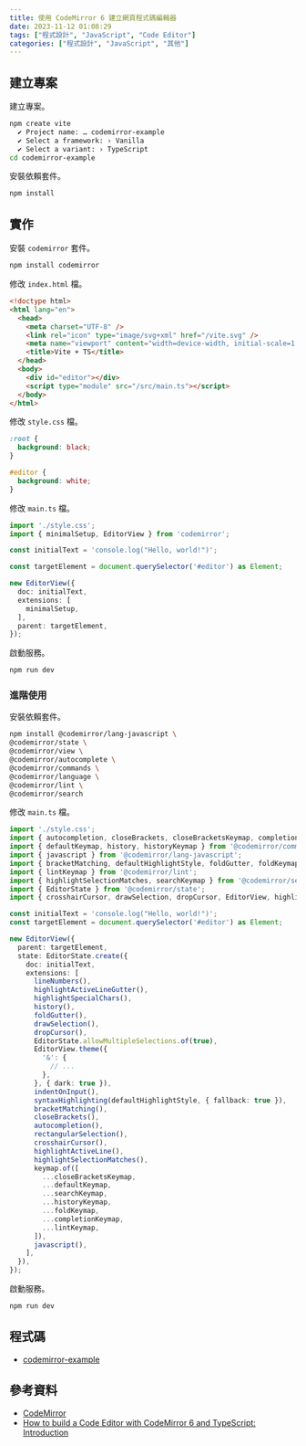 ```yaml
---
title: 使用 CodeMirror 6 建立網頁程式碼編輯器
date: 2023-11-12 01:08:29
tags: ["程式設計", "JavaScript", "Code Editor"]
categories: ["程式設計", "JavaScript", "其他"]
---
```


## 建立專案

建立專案。

```bash
npm create vite
  ✔ Project name: … codemirror-example
  ✔ Select a framework: › Vanilla
  ✔ Select a variant: › TypeScript
cd codemirror-example
```

安裝依賴套件。

```bash
npm install
```

## 實作

安裝 `codemirror` 套件。

```bash
npm install codemirror
```

修改 `index.html` 檔。

```html
<!doctype html>
<html lang="en">
  <head>
    <meta charset="UTF-8" />
    <link rel="icon" type="image/svg+xml" href="/vite.svg" />
    <meta name="viewport" content="width=device-width, initial-scale=1.0" />
    <title>Vite + TS</title>
  </head>
  <body>
    <div id="editor"></div>
    <script type="module" src="/src/main.ts"></script>
  </body>
</html>
```

修改 `style.css` 檔。

```css
:root {
  background: black;
}

#editor {
  background: white;
}
```

修改 `main.ts` 檔。

```ts
import './style.css';
import { minimalSetup, EditorView } from 'codemirror';

const initialText = 'console.log("Hello, world!")';

const targetElement = document.querySelector('#editor') as Element;

new EditorView({
  doc: initialText,
  extensions: [
    minimalSetup,
  ],
  parent: targetElement,
});
```

啟動服務。

```bash
npm run dev
```

### 進階使用

安裝依賴套件。

```bash
npm install @codemirror/lang-javascript \
@codemirror/state \
@codemirror/view \
@codemirror/autocomplete \
@codemirror/commands \
@codemirror/language \
@codemirror/lint \
@codemirror/search
```

修改 `main.ts` 檔。

```ts
import './style.css';
import { autocompletion, closeBrackets, closeBracketsKeymap, completionKeymap } from '@codemirror/autocomplete';
import { defaultKeymap, history, historyKeymap } from '@codemirror/commands';
import { javascript } from '@codemirror/lang-javascript';
import { bracketMatching, defaultHighlightStyle, foldGutter, foldKeymap, indentOnInput, syntaxHighlighting } from '@codemirror/language';
import { lintKeymap } from '@codemirror/lint';
import { highlightSelectionMatches, searchKeymap } from '@codemirror/search';
import { EditorState } from '@codemirror/state';
import { crosshairCursor, drawSelection, dropCursor, EditorView, highlightActiveLine, highlightActiveLineGutter, highlightSpecialChars, keymap, lineNumbers, rectangularSelection } from '@codemirror/view';

const initialText = 'console.log("Hello, world!")';
const targetElement = document.querySelector('#editor') as Element;

new EditorView({
  parent: targetElement,
  state: EditorState.create({
    doc: initialText,
    extensions: [
      lineNumbers(),
      highlightActiveLineGutter(),
      highlightSpecialChars(),
      history(),
      foldGutter(),
      drawSelection(),
      dropCursor(),
      EditorState.allowMultipleSelections.of(true),
      EditorView.theme({
        '&': {
          // ...
        },
      }, { dark: true }),
      indentOnInput(),
      syntaxHighlighting(defaultHighlightStyle, { fallback: true }),
      bracketMatching(),
      closeBrackets(),
      autocompletion(),
      rectangularSelection(),
      crosshairCursor(),
      highlightActiveLine(),
      highlightSelectionMatches(),
      keymap.of([
        ...closeBracketsKeymap,
        ...defaultKeymap,
        ...searchKeymap,
        ...historyKeymap,
        ...foldKeymap,
        ...completionKeymap,
        ...lintKeymap,
      ]),
      javascript(),
    ],
  }),
});
```

啟動服務。

```bash
npm run dev
```

## 程式碼

- [codemirror-example](https://github.com/memochou1993/codemirror-example)

## 參考資料

- [CodeMirror](https://codemirror.net/docs/)
- [How to build a Code Editor with CodeMirror 6 and TypeScript: Introduction](https://davidmyers.dev/blog/how-to-build-a-code-editor-with-codemirror-6-and-typescript/introduction)
